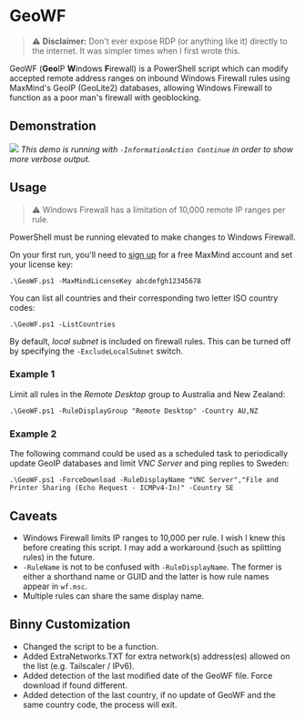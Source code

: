 # GeoWF
> :warning: **Disclaimer:** Don't ever expose RDP (or anything like it) directly to the internet. It was simpler times when I first wrote this.

GeoWF (**Geo**IP **W**indows **F**irewall) is a PowerShell script which can modify accepted remote address ranges on inbound Windows Firewall rules using MaxMind's GeoIP (GeoLite2) databases, allowing Windows Firewall to function as a poor man's firewall with geoblocking.

## Demonstration
![](./images/demo.gif)
*This demo is running with `-InformationAction Continue` in order to show more verbose output.*

## Usage
> :warning: Windows Firewall has a limitation of 10,000 remote IP ranges per rule.

PowerShell must be running elevated to make changes to Windows Firewall.

On your first run, you'll need to [sign up](https://www.maxmind.com/en/geolite2/signup) for a free MaxMind account and set your license key:

```
.\GeoWF.ps1 -MaxMindLicenseKey abcdefgh12345678
```

You can list all countries and their corresponding two letter ISO country codes:

```
.\GeoWF.ps1 -ListCountries
```

By default, *local subnet* is included on firewall rules. This can be turned off by specifying the `-ExcludeLocalSubnet` switch.

### Example 1
Limit all rules in the *Remote Desktop* group to Australia and New Zealand:

```
.\GeoWF.ps1 -RuleDisplayGroup "Remote Desktop" -Country AU,NZ
```

### Example 2
The following command could be used as a scheduled task to periodically update GeoIP databases and limit *VNC Server* and ping replies to Sweden:

```
.\GeoWF.ps1 -ForceDownload -RuleDisplayName "VNC Server","File and Printer Sharing (Echo Request - ICMPv4-In)" -Country SE
```

## Caveats
* Windows Firewall limits IP ranges to 10,000 per rule. I wish I knew this before creating this script. I may add a workaround (such as splitting rules) in the future.
* `-RuleName` is not to be confused with `-RuleDisplayName`. The former is either a shorthand name or GUID and the latter is how rule names appear in `wf.msc`.
* Multiple rules can share the same display name.

## Binny Customization
- Changed the script to be a function.
- Added ExtraNetworks.TXT for extra network(s) address(es) allowed on the list (e.g. Tailscaler / IPv6).
- Added detection of the last modified date of the GeoWF file. Force download if found different.
- Added detection of the last country, if no update of GeoWF and the same country code, the process will exit.
